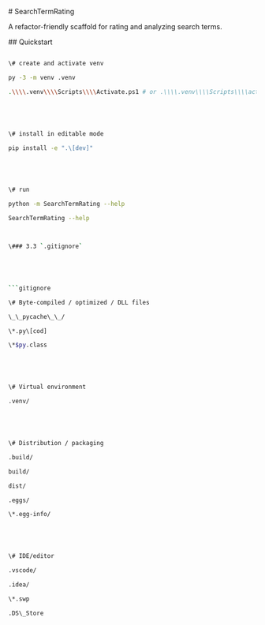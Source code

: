 \# SearchTermRating





A refactor-friendly scaffold for rating and analyzing search terms.





\## Quickstart





```bash

\# create and activate venv

py -3 -m venv .venv

.\\\\.venv\\\\Scripts\\\\Activate.ps1 # or .\\\\.venv\\\\Scripts\\\\activate.bat





\# install in editable mode

pip install -e ".\[dev]"





\# run

python -m SearchTermRating --help

SearchTermRating --help



\### 3.3 `.gitignore`





```gitignore

\# Byte-compiled / optimized / DLL files

\_\_pycache\_\_/

\*.py\[cod]

\*$py.class





\# Virtual environment

.venv/





\# Distribution / packaging

.build/

build/

dist/

.eggs/

\*.egg-info/





\# IDE/editor

.vscode/

.idea/

\*.swp

.DS\_Store

